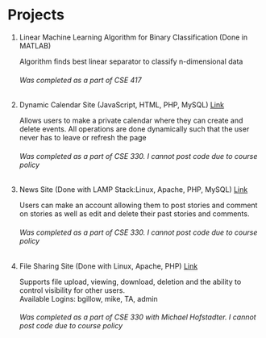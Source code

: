 # Projects
1. Linear Machine Learning Algorithm for Binary Classification (Done in MATLAB)

   Algorithm finds best linear separator to classify n-dimensional data 
    ###### Was completed as a part of CSE 417
2. Dynamic Calendar Site (JavaScript, HTML, PHP, MySQL) [Link](http://ec2-18-220-90-195.us-east-2.compute.amazonaws.com/~bgillow/module5/calendar.html)

   Allows users to make a private calendar where they can create and delete events. All operations are done dynamically such that the user never has to leave or refresh the page
   ###### Was completed as a part of CSE 330. I cannot post code due to course policy
3. News Site (Done with LAMP Stack:Linux, Apache, PHP, MySQL) [Link](http://ec2-18-220-90-195.us-east-2.compute.amazonaws.com/~bgillow/module3/homepage.php)

    Users can make an account allowing them to post stories and comment on stories as well as edit and delete their past stories and comments.    
     ###### Was completed as a part of CSE 330. I cannot post code due to course policy
4. File Sharing Site (Done with Linux, Apache, PHP) [Link](http://ec2-18-220-90-195.us-east-2.compute.amazonaws.com/~bgillow/module2/login.php)

   Supports file upload, viewing, download, deletion and the ability to control visibility for other users.  
   Available Logins: bgillow, mike, TA, admin
   ###### Was completed as a part of CSE 330 with Michael Hofstadter. I cannot post code due to course policy</h6>
   
